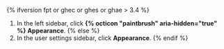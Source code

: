 {% ifversion fpt or ghec or ghes or ghae > 3.4 %}
1. In the left sidebar, click **{% octicon "paintbrush" aria-hidden="true" %} Appearance**.
{% else %}
1. In the user settings sidebar, click **Appearance**.
{% endif %}
